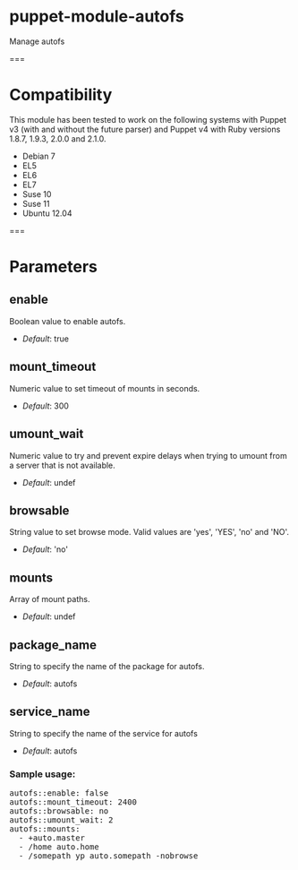 # puppet-module-autofs

Manage autofs

===

# Compatibility

This module has been tested to work on the following systems with Puppet v3 (with and without the future parser) and Puppet v4 with Ruby versions 1.8.7, 1.9.3, 2.0.0 and 2.1.0.

  * Debian 7
  * EL5
  * EL6
  * EL7
  * Suse 10
  * Suse 11
  * Ubuntu 12.04

===

# Parameters

enable
------
Boolean value to enable autofs. 

- *Default*: true

mount_timeout
-------
Numeric value to set timeout of mounts in seconds.

- *Default*: 300

umount_wait
----------
Numeric value to try and prevent expire delays when trying to umount from a server
that is not available.

- *Default*: undef

browsable
---------
String value to set browse mode. Valid values are 'yes', 'YES', 'no' and 'NO'.

- *Default*: 'no'

mounts
------
Array of mount paths.

- *Default*: undef

package_name
------------
String to specify the name of the package for autofs.

- *Default*: autofs

service_name
------------
String to specify the name of the service for autofs

- *Default*: autofs

### Sample usage:

<pre>
autofs::enable: false
autofs::mount_timeout: 2400
autofs::browsable: no
autofs::umount_wait: 2
autofs::mounts:
  - +auto.master
  - /home auto.home
  - /somepath yp auto.somepath -nobrowse
</pre>
